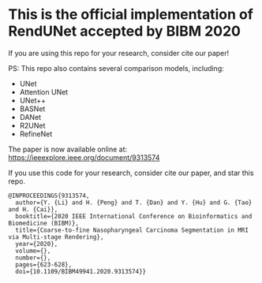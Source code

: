 # This is the official implementation of RendUNet accepted by BIBM 2020
If you are using this repo for your research, consider cite our paper!

PS: This repo also contains several comparison models, including:

- UNet
- Attention UNet
- UNet++
- BASNet
- DANet
- R2UNet
- RefineNet

The paper is now available online at: https://ieeexplore.ieee.org/document/9313574

If you use this code for your research, consider cite our paper, and star this repo.

```
@INPROCEEDINGS{9313574,
  author={Y. {Li} and H. {Peng} and T. {Dan} and Y. {Hu} and G. {Tao} and H. {Cai}},
  booktitle={2020 IEEE International Conference on Bioinformatics and Biomedicine (BIBM)}, 
  title={Coarse-to-fine Nasopharyngeal Carcinoma Segmentation in MRI via Multi-stage Rendering}, 
  year={2020},
  volume={},
  number={},
  pages={623-628},
  doi={10.1109/BIBM49941.2020.9313574}}
```
